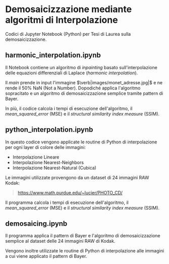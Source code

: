 # Demosaicizzazione mediante algoritmi di Interpolazione

Codici di Jupyter Notebook (Python) per Tesi di Laurea sulla demosaicizzazione.

## harmonic_interpolation.ipynb

Il Notebook contiene un algoritmo di *inpainting* basato sull'interpolazione 
delle equazioni differenziali di Laplace (*harmonic interpolation*).

Il *main* prende in input l'immagine $\verb|images/monet_adresse.jpg|$ e ne 
rende il 50% NaN (Not a Number). Dopodiché applica l'algoritmo sopracitato e
un algoritmo di demosaicizzazione semplice tramite pattern di Bayer.

In più, il codice calcola i tempi di esecuzione dell'algoritmo, 
il *mean_squared_error* (MSE) e il *structural similarity index
measure* (SSIM).

## python_interpolation.ipynb

In questo codice vengono applicate le routine di Python di interpolazione
per ogni layer di colore delle immagini:

* Interpolazione Lineare
* Interpolazione Nearest-Neighbors
* Interpolazione Nearest-Natural (Cubica)

Le immagini utilizzate provengono da un dataset di 24 immagini RAW Kodak:
> https://www.math.purdue.edu/~lucier/PHOTO_CD/

Il programma calcola i tempi di esecuzione dell'algoritmo, 
il *mean_squared_error* (MSE) e il *structural similarity index
measure* (SSIM).

## demosaicing.ipynb

Il programma applica il pattern di Bayer e l'algoritmo di demosaicizzazione
semplice al dataset delle 24 immagini RAW di Kodak.

Vengono inoltre utilizzate le routine di Python di interpolazione alle immagini
a cui viene applicato il pattern di Bayer.

